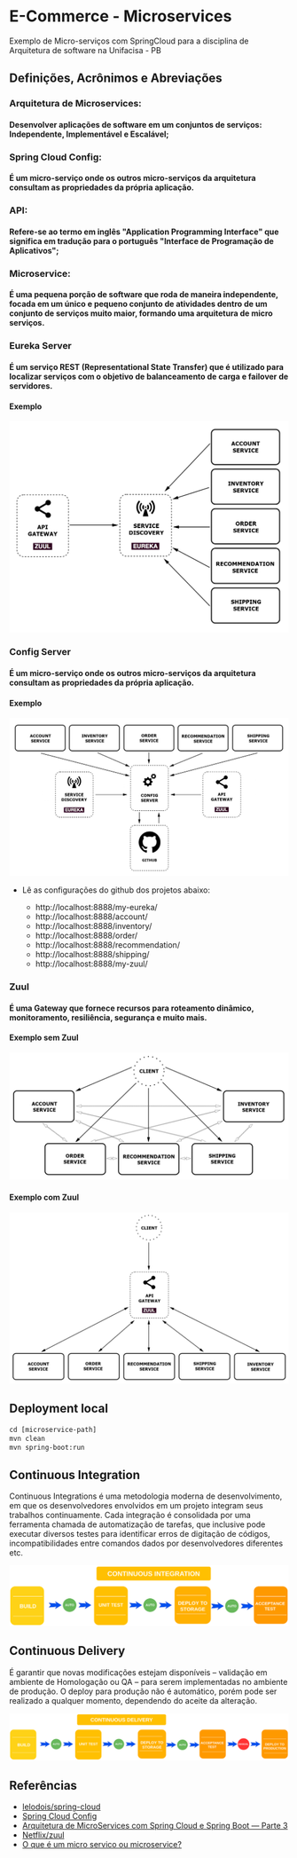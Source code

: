 # E-Commerce - Microservices

Exemplo de Micro-serviços com SpringCloud para a disciplina de Arquitetura de software na Unifacisa - PB

## Definições, Acrônimos e Abreviações

### Arquitetura de Microservices:

####  Desenvolver aplicações de software em um conjuntos de serviços: Independente, Implementável e Escalável;

### Spring Cloud Config: 

#### É um micro-serviço onde os outros micro-serviços da arquitetura consultam as propriedades da própria aplicação.

### API: 

#### Refere-se ao termo em inglês "Application Programming Interface" que significa em tradução para o português "Interface de Programação de Aplicativos";

### Microservice: 

#### É uma pequena porção de software que roda de maneira independente, focada em um único e pequeno conjunto de atividades dentro de um conjunto de serviços muito maior, formando uma arquitetura de micro serviços.


### Eureka Server

#### É um serviço REST (Representational State Transfer) que é utilizado para localizar serviços com o objetivo de balanceamento de carga e failover de servidores.

#### Exemplo

<p align="center">
<img src="https://github.com/mateus-lourenco/e-commerce-microservices/blob/developer/images/Eureka.png">
</p>

### Config Server

#### É um micro-serviço onde os outros micro-serviços da arquitetura consultam as propriedades da própria aplicação.

#### Exemplo

<p align="center">
<img src="https://github.com/mateus-lourenco/e-commerce-microservices/blob/developer/images/Config%20Server.png">
</p>

* Lê as configurações do github dos projetos abaixo:

  - http://localhost:8888/my-eureka/
  - http://localhost:8888/account/
  - http://localhost:8888/inventory/
  - http://localhost:8888/order/
  - http://localhost:8888/recommendation/
  - http://localhost:8888/shipping/
  - http://localhost:8888/my-zuul/

### Zuul

#### É uma Gateway que fornece recursos para roteamento dinâmico, monitoramento, resiliência, segurança e muito mais.

#### Exemplo sem Zuul

<p align="center">
<img src="https://github.com/mateus-lourenco/e-commerce-microservices/blob/developer/images/SemZuul.png">
</p>

#### Exemplo com Zuul

<p align="center">
<img src="https://github.com/mateus-lourenco/e-commerce-microservices/blob/developer/images/ComZuul.png">
</p>

## Deployment local

```
cd [microservice-path]
mvn clean
mvn spring-boot:run
```
## Continuous Integration

<p align=”justify”>
  Continuous Integrations é uma metodologia moderna de desenvolvimento, em que os desenvolvedores envolvidos em um projeto integram seus trabalhos continuamente. Cada integração é consolidada por uma ferramenta chamada de automatização de tarefas, que inclusive pode executar diversos testes para identificar erros de digitação de códigos, incompatibilidades entre comandos dados por desenvolvedores diferentes etc.
</p>  
<p align="center">
<img src="https://github.com/mateus-lourenco/e-commerce-microservices/blob/developer/images/Integration.png">
</p>

## Continuous Delivery
<p align=”justify”>
  É garantir que novas modificações estejam disponíveis – validação em ambiente de Homologação ou QA – para serem implementadas no ambiente de produção. O deploy para produção não é automático, porém pode ser realizado a qualquer momento, dependendo do aceite da alteração.
</p>
<p align="center">
<img src="https://github.com/mateus-lourenco/e-commerce-microservices/blob/developer/images/Delivery.png">
</p>

## Referências

- [lelodois/spring-cloud](https://github.com/lelodois/spring-cloud)  
- [Spring Cloud Config](https://medium.com/dev-cave/spring-cloud-config-48e423446ed8#:~:text=Como%20funciona,as%20propriedades%20da%20pr%C3%B3pria%20aplica%C3%A7%C3%A3o.&text=L%C3%B3gico%20que%20n%C3%A3o%20seria%20muito,sem%20depend%C3%AAncias%20da%20m%C3%A1quina%20f%C3%ADsica.)  
- [Arquitetura de MicroServices com Spring Cloud e Spring Boot — Parte 3](https://coderef.com.br/arquitetura-de-microservices-com-spring-cloud-e-spring-boot-parte-3-b84b3dce13a0#:~:text=O%20Eureka%20%C3%A9%20um%20servi%C3%A7o,carga%20e%20failover%20de%20servidores.)  
- [Netflix/zuul](https://github.com/Netflix/zuul)  
- [O que é um micro servico ou microservice?](https://www.luiztools.com.br/post/o-que-e-um-micro-servico-ou-microservice/)  
